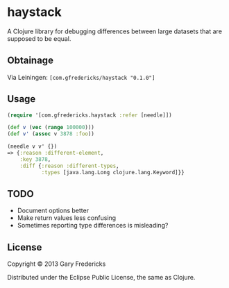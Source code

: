 # haystack

A Clojure library for debugging differences between large datasets
that are supposed to be equal.

## Obtainage

Via Leiningen: `[com.gfredericks/haystack "0.1.0"]`

## Usage

``` clojure
(require '[com.gfredericks.haystack :refer [needle]])

(def v (vec (range 100000)))
(def v' (assoc v 3878 :foo))

(needle v v' {})
=> {:reason :different-element,
    :key 3878,
    :diff {:reason :different-types,
           :types [java.lang.Long clojure.lang.Keyword]}}
```

## TODO

- Document options better
- Make return values less confusing
- Sometimes reporting type differences is misleading?

## License

Copyright © 2013 Gary Fredericks

Distributed under the Eclipse Public License, the same as Clojure.
